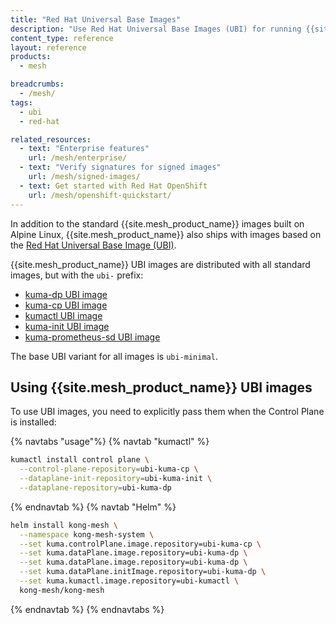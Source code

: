```yaml
---
title: "Red Hat Universal Base Images"
description: "Use Red Hat Universal Base Images (UBI) for running {{site.mesh_product_name}} components, available alongside standard Alpine-based images."
content_type: reference
layout: reference
products:
  - mesh

breadcrumbs:
  - /mesh/
tags:
  - ubi
  - red-hat

related_resources:
  - text: "Enterprise features"
    url: /mesh/enterprise/
  - text: "Verify signatures for signed images"
    url: /mesh/signed-images/
  - text: Get started with Red Hat OpenShift
    url: /mesh/openshift-quickstart/
---
```


In addition to the standard {{site.mesh_product_name}} images built on Alpine Linux, {{site.mesh_product_name}} also ships with images based on the [Red Hat Universal Base Image (UBI)](https://developers.redhat.com/products/rhel/ubi).

{{site.mesh_product_name}} UBI images are distributed with all standard images, but with the `ubi-` prefix:

* [kuma-dp UBI image](https://hub.docker.com/r/kong/ubi-kuma-dp)
* [kuma-cp UBI image](https://hub.docker.com/r/kong/ubi-kuma-cp)
* [kumactl UBI image](https://hub.docker.com/r/kong/ubi-kumactl)
* [kuma-init UBI image](https://hub.docker.com/r/kong/ubi-kuma-init)
* [kuma-prometheus-sd UBI image](https://hub.docker.com/r/kong/ubi-kuma-prometheus-sd)

The base UBI variant for all images is `ubi-minimal`.

## Using {{site.mesh_product_name}} UBI images

To use UBI images, you need to explicitly pass them when the Control Plane is installed:

{% navtabs "usage"%}
{% navtab "kumactl" %}
```sh
kumactl install control plane \
  --control-plane-repository=ubi-kuma-cp \
  --dataplane-init-repository=ubi-kuma-init \
  --dataplane-repository=ubi-kuma-dp
```
{% endnavtab %}
{% navtab "Helm" %}
```sh
helm install kong-mesh \
  --namespace kong-mesh-system \
  --set kuma.controlPlane.image.repository=ubi-kuma-cp \
  --set kuma.dataPlane.image.repository=ubi-kuma-dp \
  --set kuma.dataPlane.image.repository=ubi-kuma-dp \
  --set kuma.dataPlane.initImage.repository=ubi-kuma-dp \
  --set kuma.kumactl.image.repository=ubi-kumactl \
  kong-mesh/kong-mesh
```
{% endnavtab %}
{% endnavtabs %}